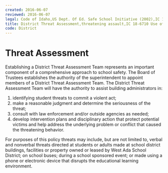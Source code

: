 ```yaml
---
created: 2016-06-07
reviewed: 2016-06-07
legal: Code of Idaho,US Dept. Of Ed. Safe School Initiative (2002),IC 18-901 Assault ---,# 0502.12 
title: District Threat Assessment,threatening assault,IC 18-6710 Use of telephone to threaten,IC 18-7902 Malicious Harassment,IC 18-7905, 187906 Stalking,IC 18-3302I “Any person, including a student, who willfully threatens on school grounds by word or ac to use a,firearm or other deadly or dangerous weapon to do violence to any other person on school grounds is guilty of a,misdemeanor”.,IC 18-917 A Student Harassment—Intimidation--Bullying,IC 33-512 Governance of Schools,
code: District
---
```


#  Threat Assessment

Establishing a District Threat Assessment Team represents an important component of a comprehensive approach to school safety. The Board of Trustees establishes the authority of the superintendent to appoint members of a District Threat Assessment Team. The District Threat Assessment Team will have the authority to assist building administrators in:

1. identifying student threats to commit a violent act;
1. make a reasonable judgment and determine the seriousness of the threat;
1. consult with law enforcement and/or outside agencies as needed;
1. develop intervention plans and disciplinary action that protect potential victims and help address the underlying problem or conflict that caused the threatening behavior.

For purposes of this policy threats may include, but are not limited to, verbal and nonverbal threats directed at students or adults made at school district buildings, facilities or property owned or leased by West Ada School District; on school buses; during a school sponsored event; or made using a phone or electronic device that disrupts the educational learning environment.
